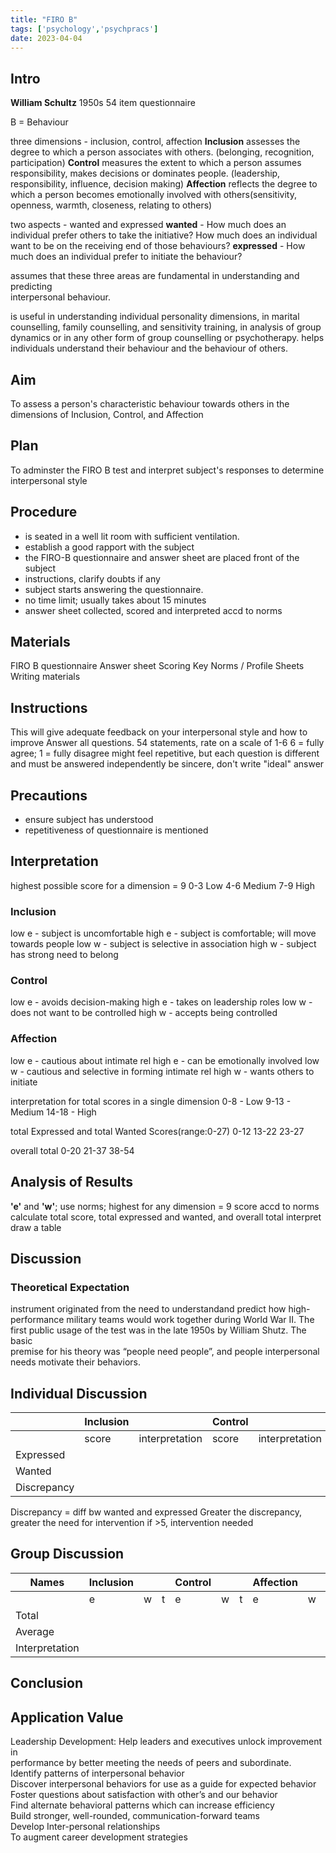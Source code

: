 ```yaml
---
title: "FIRO B"
tags: ['psychology','psychpracs']
date: 2023-04-04
---
```



## Intro
**William Schultz** 
1950s 
54 item questionnaire

B = Behaviour 

three dimensions - inclusion, control, affection 
	**Inclusion** assesses the degree to which a person associates with others.  (belonging, recognition, participation)
	**Control** measures the extent to which a person assumes responsibility, makes decisions or  dominates people.  (leadership, responsibility, influence, decision making)
	**Affection** reflects the degree to which a person becomes emotionally involved with others(sensitivity, openness, warmth, closeness, relating to others)

two aspects - wanted and expressed
	**wanted** - How much does an individual prefer others to take the initiative? How much does an individual want to be on the receiving end of those behaviours?
	**expressed** - How much does an individual prefer to initiate the behaviour?
	


assumes that these three areas are fundamental in understanding and predicting  
interpersonal behaviour.

is useful in understanding individual personality dimensions, in marital counselling, family counselling, and sensitivity training, in analysis of  group dynamics or in any other form of group counselling or psychotherapy.
helps individuals understand their behaviour and the behaviour of others.


## Aim
To assess a person's characteristic behaviour towards others in the dimensions of Inclusion, Control, and Affection 
## Plan
To adminster the FIRO B test and interpret subject's responses to determine interpersonal style
## Procedure
- is seated in a well lit room with sufficient ventilation. 
- establish a good rapport with the subject 
- the FIRO-B questionnaire and answer sheet are placed front of the subject
- instructions, clarify doubts if any   
- subject starts answering the questionnaire. 
- no time limit; usually takes about 15 minutes 
- answer sheet collected, scored and interpreted accd to norms
  
## Materials
FIRO B questionnaire 
Answer sheet 
Scoring Key
Norms / Profile Sheets
Writing materials 

## Instructions
This will give adequate feedback on your interpersonal style and how to improve
Answer all questions. 54 statements, rate on a scale of 1-6
6 = fully agree; 1 = fully disagree
might feel repetitive, but each question is different and must be answered independently 
be sincere, don't write "ideal" answer

## Precautions
- ensure subject has understood
- repetitiveness of questionnaire is mentioned

## Interpretation
highest possible score for a dimension = 9 
0-3 Low 
4-6 Medium 
7-9 High

### Inclusion
low e - subject is uncomfortable
high e - subject is comfortable; will move towards people 
low w - subject is selective in association
high w - subject has strong need to belong 

### Control
low e - avoids decision-making
high e - takes on leadership roles
low w - does not want to be controlled 
high w - accepts  being controlled 
### Affection
low e - cautious about intimate rel
high e  - can be emotionally involved 
low w - cautious and selective in forming intimate rel
high w - wants others to initiate

interpretation for total scores in a single dimension 
0-8 - Low
9-13 - Medium 
14-18 - High 

total Expressed and total Wanted Scores(range:0-27)
0-12 
13-22
23-27

overall total 
0-20
21-37
38-54


## Analysis of Results
**'e'** and **'w'**; use norms; highest for any dimension = 9
score accd to norms 
calculate total score, total expressed and wanted, and overall total 
interpret 
draw a table 

## Discussion
### Theoretical Expectation
instrument originated from the need to understandand predict how high-performance military teams would work together during World War II. 
The first public usage of the test was in the late 1950s by William Shutz. The basic  
premise for his theory was “people need people”, and people interpersonal needs motivate their behaviors.

## Individual Discussion

|  | Inclusion |  | Control |  | Affection |  |
|---|---|---|---|---|---|---|
|  | score | interpretation | score | interpretation | score | interpretation |
| Expressed |  |  |  |  |  |  |
| Wanted |  |  |  |  |  |  |
| Discrepancy |  |  |  |  |  |  |

Discrepancy = diff bw wanted and expressed 
Greater the discrepancy, greater the need for intervention 
if >5, intervention needed 

## Group Discussion

| Names | Inclusion |  |  | Control |  |  | Affection |  |  | Total |
|---|---|---|---|---|---|---|---|---|---|---|
|  | e | w | t | e | w | t | e | w | t |  |
| Total |  |  |  |  |  |  |  |  |  |  |
| Average |  |  |  |  |  |  |  |  |  |  |
| Interpretation |  |  |  |  |  |  |  |  |  |  |

## Conclusion


## Application Value
Leadership Development: Help leaders and executives unlock improvement in  
performance by better meeting the needs of peers and subordinate.  
Identify patterns of interpersonal behavior  
Discover interpersonal behaviors for use as a guide for expected behavior  
Foster questions about satisfaction with other’s and our behavior  
Find alternate behavioral patterns which can increase efficiency  
Build stronger, well-rounded, communication-forward teams  
Develop Inter-personal relationships  
To augment career development strategies